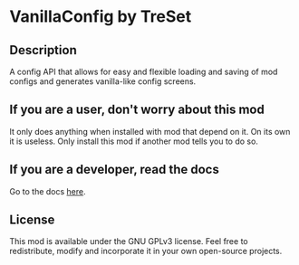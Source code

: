 # VanillaConfig by TreSet

## Description

A config API that allows for easy and flexible loading and saving of mod configs and generates vanilla-like config screens.

## If you are a user, don't worry about this mod

It only does anything when installed with mod that depend on it. On its own it is useless.
Only install this mod if another mod tells you to do so.

## If you are a developer, read the docs

Go to the docs [here](https://github.com/Tre5et/vanillaconfig/blob/1.18/docs/docs.md).

## License

This mod is available under the GNU GPLv3 license. Feel free to redistribute, modify and incorporate it in your own open-source projects.
